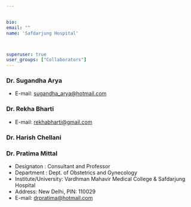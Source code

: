 ```yaml
---


bio: 
email: ""
name: 'Safdarjung Hospital'



superuser: true
user_groups: ["Collaborators"]
---
```

### Dr. Sugandha Arya
 *	E-mail: sugandha_arya@hotmail.com
 
### Dr. Rekha Bharti
 *	E-mail: rekhabharti@gmail.com 
 
### Dr. Harish Chellani

### Dr. Pratima Mittal
 *	Designaton : Consultant and Professor
 *	Department : Dept. of Obstetrics and Gynecology
 *	Institute/University: Vardhman Mahavir Medical College & Safdarjung Hospital
 *	Address: New Delhi, PIN: 110029
 *	E-mail: drpratima@hotmail.com 

